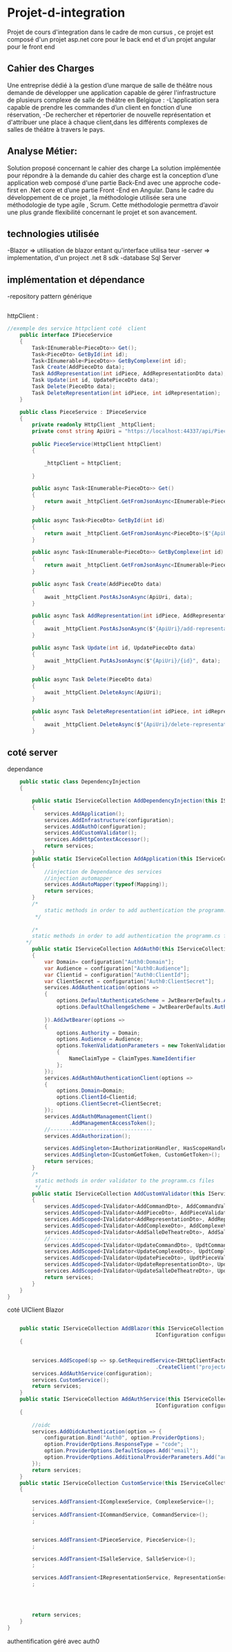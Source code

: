 # Projet-d-integration
Projet de cours d'integration dans le cadre de mon cursus , ce projet est composé d'un projet asp.net core pour le back end et d'un projet angular  pour le front end


## Cahier des Charges
Une entreprise dédié à la gestion d’une marque de salle de théâtre nous demande de développer une application capable de gérer l'infrastructure de plusieurs complexe de salle de théâtre en Belgique :
-L’application sera capable de prendre les commandes d’un client en fonction d’une réservation, 
-De rechercher et  répertorier de nouvelle représentation et d'attribuer une place à chaque client,dans les différents complexes de salles de théâtre à travers le pays.

## Analyse Métier:
Solution proposé concernant le cahier des charge
La solution implémentée pour répondre à la demande du cahier des charge est la conception d’une application web composé d'une partie Back-End avec une approche code-first en .Net core et d’une partie Front -End en Angular. 
Dans le cadre du développement de ce projet , la méthodologie utilisée sera une méthodologie de type agile , Scrum. Cette méthodologie permettra d’avoir une plus grande flexibilité concernant le projet et son avancement.

## technologies utilisée 

-Blazor => utilisation de blazor entant qu'interface utilisa  teur 
-server => implementation, d'un project .net 8 sdk
-database Sql Server 

## implémentation et dépendance


-repository pattern générique
``` cs

```

httpClient :

``` cs
//exemple des service httpclient coté  client
    public interface IPieceService 
    {
        Task<IEnumerable<PieceDto>> Get();
        Task<PieceDto> GetById(int id);
        Task<IEnumerable<PieceDto>> GetByComplexe(int id);
        Task Create(AddPieceDto data);
        Task AddRepresentation(int idPiece, AddRepresentationDto data);
        Task Update(int id, UpdatePieceDto data);
        Task Delete(PieceDto data);
        Task DeleteRepresentation(int idPiece, int idRepresentation);
    }

    public class PieceService : IPieceService
    {
        private readonly HttpClient _httpClient;
        private const string ApiUri = "https://localhost:44337/api/Piece";
     
        public PieceService(HttpClient httpClient)
        {

            _httpClient = httpClient;
            
        }

        public async Task<IEnumerable<PieceDto>> Get()
        {
            return await _httpClient.GetFromJsonAsync<IEnumerable<PieceDto>>(ApiUri);
        }

        public async Task<PieceDto> GetById(int id)
        {
            return await _httpClient.GetFromJsonAsync<PieceDto>($"{ApiUri}/{id}");
        }

        public async Task<IEnumerable<PieceDto>> GetByComplexe(int id)
        {
            return await _httpClient.GetFromJsonAsync<IEnumerable<PieceDto>>($"{ApiUri}/get-complexe/{id}");
        }

        public async Task Create(AddPieceDto data)
        {
            await _httpClient.PostAsJsonAsync(ApiUri, data);
        }

        public async Task AddRepresentation(int idPiece, AddRepresentationDto data)
        {
            await _httpClient.PostAsJsonAsync($"{ApiUri}/add-representation/{idPiece}", data);
        }

        public async Task Update(int id, UpdatePieceDto data)
        {
            await _httpClient.PutAsJsonAsync($"{ApiUri}/{id}", data);
        }

        public async Task Delete(PieceDto data)
        {
            await _httpClient.DeleteAsync(ApiUri);
        }

        public async Task DeleteRepresentation(int idPiece, int idRepresentation)
        {
            await _httpClient.DeleteAsync($"{ApiUri}/delete-representation/{idPiece}/{idRepresentation}");
        }
```

## coté server

dependance 
``` cs
    public static class DependencyInjection
    {

        public static IServiceCollection AddDependencyInjection(this IServiceCollection services, IConfiguration configuration) 
        {
            services.AddApplication();
            services.AddInfrastructure(configuration);
            services.AddAuthO(configuration);
            services.AddCustomValidator();
            services.AddHttpContextAccessor();
            return services;
        }
        public static IServiceCollection AddApplication(this IServiceCollection services)
        {
            //injection de Dependance des services 
            //injection automapper
            services.AddAutoMapper(typeof(Mapping));
            return services;
        }
        /*
            static methods in order to add authentication the programm.cs files
         */
       
        /*
        static methods in order to add authentication the programm.cs files
      */
        public static IServiceCollection AddAuthO(this IServiceCollection services, IConfiguration configuration)
        {
            var Domain= configuration["Auth0:Domain"];
            var Audience = configuration["Auth0:Audience"];
            var Clientid = configuration["Auth0:ClientId"];
            var ClientSecret = configuration["Auth0:ClientSecret"];
            services.AddAuthentication(options =>
            {
                options.DefaultAuthenticateScheme = JwtBearerDefaults.AuthenticationScheme;
                options.DefaultChallengeScheme = JwtBearerDefaults.AuthenticationScheme;
                
            }).AddJwtBearer(options =>
            {
                options.Authority = Domain;
                options.Audience = Audience;
                options.TokenValidationParameters = new TokenValidationParameters
                {
                    NameClaimType = ClaimTypes.NameIdentifier
                };
            });
            services.AddAuth0AuthenticationClient(options =>
            {
                options.Domain=Domain;
                options.ClientId=Clientid;
                options.ClientSecret=ClientSecret;
            });
            services.AddAuth0ManagementClient()
                    .AddManagementAccessToken();
            //---------------------------------
            services.AddAuthorization();

            services.AddSingleton<IAuthorizationHandler, HasScopeHandler>();
            services.AddSingleton<ICustomGetToken, CustomGetToken>();
            return services;
        }
        /*
         static methods in order validator to the programm.cs files
         */
        public static IServiceCollection AddCustomValidator(this IServiceCollection services)
        {
            services.AddScoped<IValidator<AddCommandDto>, AddCommandValidator>();
            services.AddScoped<IValidator<AddPieceDto>, AddPieceValidator>();
            services.AddScoped<IValidator<AddRepresentationDto>, AddRepresentationValidator>();
            services.AddScoped<IValidator<AddComplexeDto>, AddComplexeValidator>();
            services.AddScoped<IValidator<AddSalleDeTheatreDto>, AddSalleValidator>();
            //--------------------------
            services.AddScoped<IValidator<UpdateCommandDto>, UpdtCommandValidator>();
            services.AddScoped<IValidator<UpdateComplexeDto>, UpdtComplexeValidator>();
            services.AddScoped<IValidator<UpdatePieceDto>, UpdtPieceValidator>();
            services.AddScoped<IValidator<UpdateRepresentationDto>, UpdtRepresentationValidator>();
            services.AddScoped<IValidator<UpdateSalleDeTheatreDto>, UpdtSalleValidator>();
            return services;
        }
    }
}
```

coté UIClient Blazor

``` cs

    public static IServiceCollection AddBlazor(this IServiceCollection services,
                                                IConfiguration configuration)
    {
      

        services.AddScoped(sp => sp.GetRequiredService<IHttpClientFactory>()
                                                .CreateClient("projectAPI"));
        services.AddAuthService(configuration);
        services.CustomService();
        return services;
    } 
    public static IServiceCollection AddAuthService(this IServiceCollection services,
                                                IConfiguration configuration)
    {
        
        //oidc
        services.AddOidcAuthentication(option => {
            configuration.Bind("Auth0", option.ProviderOptions);
            option.ProviderOptions.ResponseType = "code";
            option.ProviderOptions.DefaultScopes.Add("email");
            option.ProviderOptions.AdditionalProviderParameters.Add("audience", "https://hello-world.example.com" );
        });
        return services;
    }
    public static IServiceCollection CustomService(this IServiceCollection services)
    {

        services.AddTransient<IComplexeService, ComplexeService>();
        ;
        services.AddTransient<ICommandService, CommandService>();
        ;


        services.AddTransient<IPieceService, PieceService>();
        ;

        services.AddTransient<ISalleService, SalleService>();
        ;

        services.AddTransient<IRepresentationService, RepresentationService>();
        ;




        return services;
    }
}
```
authentification géré avec auth0 
